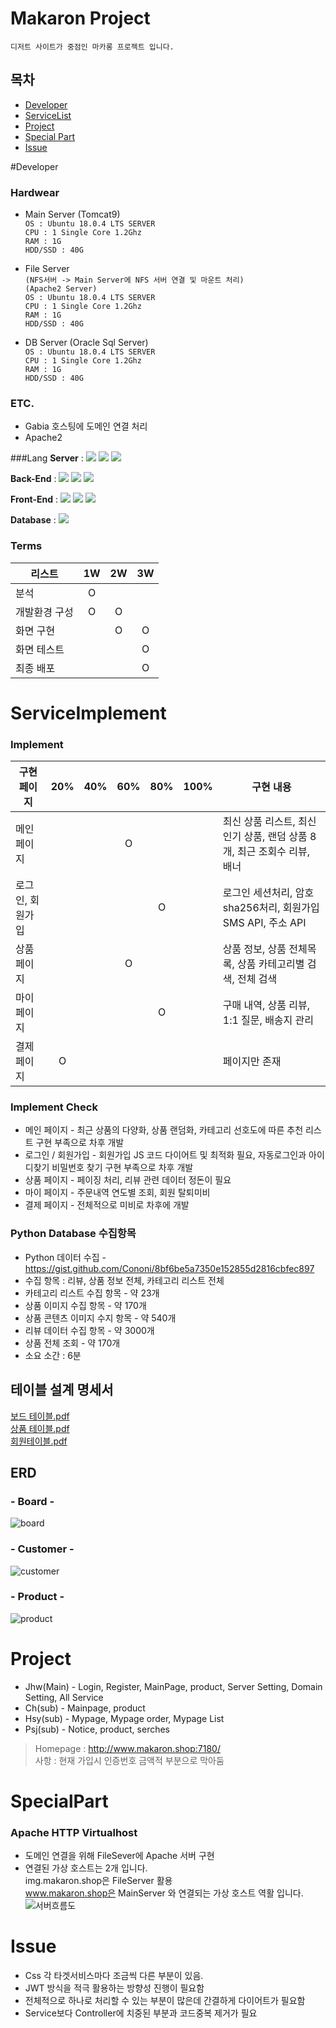 # Makaron Project
`디저트 사이트가 중점인 마카롱 프로젝트 입니다.`

## 목차
* [Developer](#Developer)
* [ServiceList](#ServiceImplement)
* [Project](#Project)
* [Special Part](#SpecialPart)
* [Issue](#Issue)

#Developer

### Hardwear
* Main Server (Tomcat9)  
`OS : Ubuntu 18.0.4 LTS SERVER`  
`CPU : 1 Single Core 1.2Ghz`  
`RAM : 1G`  
`HDD/SSD : 40G`

* File Server  
`(NFS서버 -> Main Server에 NFS 서버 연결 및 마운트 처리) `  
`(Apache2 Server)`  
`OS : Ubuntu 18.0.4 LTS SERVER`  
`CPU : 1 Single Core 1.2Ghz`  
`RAM : 1G`  
`HDD/SSD : 40G`

* DB Server (Oracle Sql Server)  
`OS : Ubuntu 18.0.4 LTS SERVER`  
`CPU : 1 Single Core 1.2Ghz`  
`RAM : 1G`  
`HDD/SSD : 40G`

### ETC.
* Gabia 호스팅에 도메인 연결 처리
*  Apache2

  
###Lang
**Server** : <img src="https://img.shields.io/badge/Tomaat-F8DC75?style=flat-square&logo=Apache Tomcat&logoColor=black"/></a>
<img src="https://img.shields.io/badge/Ubuntu-E95420?style=flat-square&logo=Ubuntu&logoColor=white"/></a>
<img src="https://img.shields.io/badge/Oracle-F80000?style=flat-square&logo=Oracle&logoColor=white"/></a>

**Back-End** : <img src="https://img.shields.io/badge/Python-007396?style=flat-square&logo=Python&logoColor=white"/></a> 
<img src="https://img.shields.io/badge/Java-3766AB?style=flat-square&logo=Java&logoColor=white"/></a>
<img src="https://img.shields.io/badge/Spring-6DB33F?style=flat-square&logo=Spring&logoColor=white"/></a>

**Front-End** :  <img src="https://img.shields.io/badge/Html5-3766AB?style=flat-square&logo=Html5&logoColor=white"/></a>
<img src="https://img.shields.io/badge/Css-1572B6?style=flat-square&logo=Css3&logoColor=white"/></a>
<img src="https://img.shields.io/badge/Javascript-F7DF1E?style=flat-square&logo=Javascript&logoColor=white"/></a>

**Database** : <img src="https://img.shields.io/badge/Oracle-F80000?style=flat-square&logo=Oracle&logoColor=white"/></a>

### Terms
|리스트|1W|2W|3W|
|------|:---:|:---:|:---:|
|분석|O|||
|개발환경 구성|O|O|||
|화면 구현||O|O|O|
|화면 테스트|||O|
|최종 배포|||O|



# ServiceImplement
### Implement

|구현 페이지|20%|40%|60%|80%|100%| 구현 내용|
|------|:---:|:---:|:---:|:---:|:---:|---|
|메인 페이지|||O|||최신 상품 리스트, 최신 인기 상품, 랜덤 상품 8개, 최근 조회수 리뷰, 배너|
|로그인, 회원가입||||O||로그인 세션처리, 암호 sha256처리, 회원가입 SMS API, 주소 API|
|상품 페이지|||O|||상품 정보, 상품 전체목록, 상품 카테고리별 검색, 전체 검색|
|마이 페이지||||O||구매 내역, 상품 리뷰, 1:1 질문, 배송지 관리|
|결제 페이지|O|||||페이지만 존재|

### Implement Check
* 메인 페이지 - 최근 상품의 다양화, 상품 랜덤화, 카테고리 선호도에 따른 추천 리스트 구현 부족으로 차후 개발
* 로그인 / 회원가입 - 회원가입 JS 코드 다이어트 및 최적화 필요, 자동로그인과 아이디찾기 비밀번호 찾기 구현 부족으로 차후 개발
* 상품 페이지 - 페이징 처리, 리뷰 관련 데이터 정돈이 필요
* 마이 페이지 - 주문내역 연도별 조회, 회원 탈퇴미비
* 결제 페이지 - 전체적으로 미비로 차후에 개발

### Python Database 수집항목
* Python 데이터 수집 - https://gist.github.com/Cononi/8bf6be5a7350e152855d2816cbfec897
* 수집 항목 : 리뷰, 상품 정보 전체, 카테고리 리스트 전체
* 카테고리 리스트 수집 항목 - 약 23개
* 상품 이미지 수집 항목 - 약 170개
* 상품 콘텐츠 이미지 수지 항목 - 약 540개
* 리뷰 데이터 수집 항목 - 약 3000개
* 상품 전체 조회 - 약 170개
* 소요 소간 : 6분

## 테이블 설계 명세서
[보드 테이블.pdf](https://github.com/Cononi/makaron/files/7767240/default.pdf)  
[상품 테이블.pdf](https://github.com/Cononi/makaron/files/7767241/default.pdf)  
[회원테이블.pdf](https://github.com/Cononi/makaron/files/7767242/default.pdf)  

## ERD
### - Board -
![board](https://user-images.githubusercontent.com/47350461/147200535-508fc6cf-3f30-45d9-8ea5-efffca0572fd.png)

### - Customer -
![customer](https://user-images.githubusercontent.com/47350461/147200543-23e69354-9f7a-4a70-bbe6-69f05077f77a.png)

### - Product -
![product](https://user-images.githubusercontent.com/47350461/147200546-c4a9e3bf-56ca-4c88-a550-c9c57e705380.png)
	

# Project 

* Jhw(Main) - Login, Register, MainPage, product, Server Setting, Domain Setting, All Service  
* Ch(sub) - Mainpage, product
* Hsy(sub) - Mypage, Mypage order, Mypage List
* Psj(sub) - Notice, product, serches

> Homepage : http://www.makaron.shop:7180/  
> 사항 : 현재 가입시 인증번호 금액적 부분으로 막아둠

# SpecialPart

### Apache HTTP Virtualhost
* 도메인 연결을 위해 FileSever에 Apache 서버 구현
* 연결된 가상 호스트는 2개 입니다.  
  img.makaron.shop은 FileServer 활용  
  www.makaron.shop은 MainServer 와 연결되는 가상 호스트 역활 입니다.
 ![서버흐름도](https://user-images.githubusercontent.com/47350461/147200468-2cad78b3-d056-46b3-a663-9b80fe5386b3.png)




# Issue

* Css 각 타겟서비스마다 조금씩 다른 부분이 있음.
* JWT 방식을 적극 활용하는 방향성 진행이 필요함
* 전체적으로 하나로 처리할 수 있는 부분이 많은데 간결하게 다이어트가 필요함
* Service보다 Controller에 치중된 부분과 코드중복 제거가 필요
